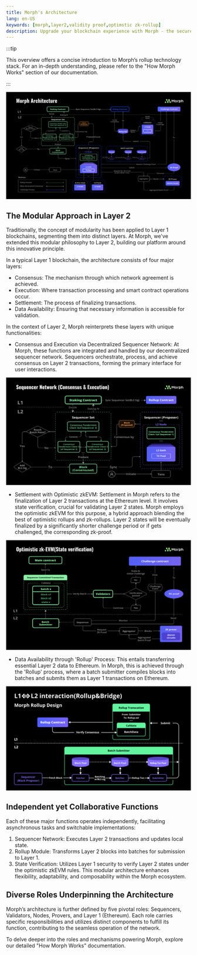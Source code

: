 ```yaml
---
title: Morph's Architecture
lang: en-US
keywords: [morph,layer2,validity proof,optimstic zk-rollup]
description: Upgrade your blockchain experience with Morph - the secure decentralized, cost0efficient, and high-performing optimstic zk-rollup solution. Try it now!
---
```


:::tip

 This overview offers a concise introduction to Morph’s rollup technology stack. For an in-depth understanding, please refer to the "How Morph Works" section of our documentation.

:::

![Archi](../../assets/docs/about/Architecture/archi.png)

## The Modular Approach in Layer 2

Traditionally, the concept of modularity has been applied to Layer 1 blockchains, segmenting them into distinct layers. At Morph, we've extended this modular philosophy to Layer 2, building our platform around this innovative principle.

In a typical Layer 1 blockchain, the architecture consists of four major layers:
- Consensus: The mechanism through which network agreement is achieved.
- Execution: Where transaction processing and smart contract operations occur.
- Settlement: The process of finalizing transactions.
- Data Availability: Ensuring that necessary information is accessible for validation.
  
In the context of Layer 2, Morph reinterprets these layers with unique functionalities:

- Consensus and Execution via Decentralized Sequencer Network: At Morph, these functions are integrated and handled by our decentralized sequencer network. Sequencers orchestrate, process, and achieve consensus on Layer 2 transactions, forming the primary interface for user interactions.

![Archi](../../assets/docs/about/overview/seq1.png)

- Settlement with Optimistic zkEVM: Settlement in Morph refers to the finalization of Layer 2 transactions at the Ethereum level. It involves state verification, crucial for validating Layer 2 states. Morph employs the optimistic zkEVM for this purpose, a hybrid approach blending the best of optimistic rollups and zk-rollups. Layer 2 states will be eventually finalized by a  significantly shorter challenge period or if gets challenged, the corresponding zk-proof.

![Archi](../../assets/docs/about/overview/opzk.png)

- Data Availability through 'Rollup' Process: This entails transferring essential Layer 2 data to Ethereum. In Morph, this is achieved through the 'Rollup' process, where a batch submitter compiles blocks into batches and submits them as Layer 1 transactions on Ethereum.

![Archi](../../assets/docs/about/Architecture/rollup.png)
## Independent yet Collaborative Functions
Each of these major functions operates independently, facilitating asynchronous tasks and switchable implementations:

1. Sequencer Network: Executes Layer 2 transactions and updates local state.
2. Rollup Module: Transforms Layer 2 blocks into batches for submission to Layer 1.
3. State Verification: Utilizes Layer 1 security to verify Layer 2 states under the optimistic zkEVM rules.
This modular architecture enhances flexibility, adaptability, and composability within the Morph ecosystem.

## Diverse Roles Underpinning the Architecture

Morph’s architecture is further defined by five pivotal roles: Sequencers, Validators, Nodes, Provers, and Layer 1 (Ethereum). Each role carries specific responsibilities and utilizes distinct components to fulfill its function, contributing to the seamless operation of the network.

To delve deeper into the roles and mechanisms powering Morph, explore our detailed "How Morph Works" documentation.

